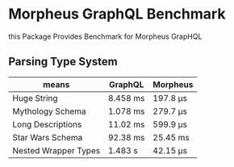 # Morpheus GraphQL Benchmark

this Package Provides Benchmark for Morpheus GrapHQL

## Parsing Type System

| means                | GraphQL  | Morpheus |
| -------------------- | -------- | -------- |
| Huge String          | 8.458 ms | 197.8 μs |
| Mythology Schema     | 1.078 ms | 279.7 μs |
| Long Descriptions    | 11.02 ms | 599.9 μs |
| Star Wars Schema     | 92.38 ms | 25.45 ms |
| Nested Wrapper Types | 1.483 s  | 42.15 μs |
